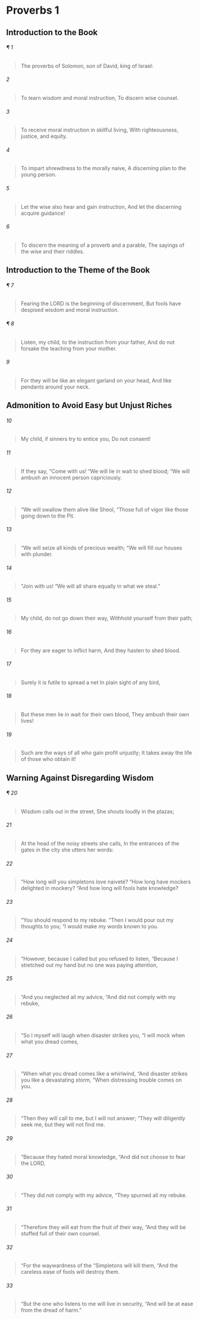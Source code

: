 # Proverbs 1
## Introduction to the Book
###### ¶ 1
> The proverbs of Solomon, son of David, king of Israel:
###### 2
> To learn wisdom and moral instruction,
> To discern wise counsel.
###### 3
> To receive moral instruction in skillful living,
> With righteousness, justice, and equity.
###### 4
> To impart shrewdness to the morally naive,
> A discerning plan to the young person.
###### 5
> Let the wise also hear and gain instruction,
> And let the discerning acquire guidance!
###### 6
> To discern the meaning of a proverb and a parable,
> The sayings of the wise and their riddles.
## Introduction to the Theme of the Book
###### ¶ 7
> Fearing the LORD is the beginning of discernment,
> But fools have despised wisdom and moral instruction.
###### ¶ 8
> Listen, my child, to the instruction from your father,
> And do not forsake the teaching from your mother.
###### 9
> For they will be like an elegant garland on your head,
> And like pendants around your neck.
## Admonition to Avoid Easy but Unjust Riches
###### 10
> My child, if sinners try to entice you,
> Do not consent!
###### 11
> If they say, “Come with us!
> “We will lie in wait to shed blood;
> “We will ambush an innocent person capriciously.
###### 12
> “We will swallow them alive like Sheol,
> “Those full of vigor like those going down to the Pit.
###### 13
> “We will seize all kinds of precious wealth;
> “We will fill our houses with plunder.
###### 14
> “Join with us!
> “We will all share equally in what we steal.”
###### 15
> My child, do not go down their way,
> Withhold yourself from their path;
###### 16
> For they are eager to inflict harm,
> And they hasten to shed blood.
###### 17
> Surely it is futile to spread a net
> In plain sight of any bird,
###### 18
> But these men lie in wait for their own blood,
> They ambush their own lives!
###### 19
> Such are the ways of all who gain profit unjustly;
> It takes away the life of those who obtain it!
## Warning Against Disregarding Wisdom
###### ¶ 20
> Wisdom calls out in the street,
> She shouts loudly in the plazas;
###### 21
> At the head of the noisy streets she calls,
> In the entrances of the gates in the city she utters her words:
###### 22
> “How long will you simpletons love naiveté?
> “How long have mockers delighted in mockery?
> “And how long will fools hate knowledge?
###### 23
> “You should respond to my rebuke.
> “Then I would pour out my thoughts to you;
> “I would make my words known to you.
###### 24
> “However, because I called but you refused to listen,
> “Because I stretched out my hand but no one was paying attention,
###### 25
> “And you neglected all my advice,
> “And did not comply with my rebuke,
###### 26
> “So I myself will laugh when disaster strikes you,
> “I will mock when what you dread comes,
###### 27
> “When what you dread comes like a whirlwind,
> “And disaster strikes you like a devastating storm,
> “When distressing trouble comes on you.
###### 28
> “Then they will call to me, but I will not answer;
> “They will diligently seek me, but they will not find me.
###### 29
> “Because they hated moral knowledge,
> “And did not choose to fear the LORD,
###### 30
> “They did not comply with my advice,
> “They spurned all my rebuke.
###### 31
> “Therefore they will eat from the fruit of their way,
> “And they will be stuffed full of their own counsel.
###### 32
> “For the waywardness of the
> “Simpletons will kill them,
> “And the careless ease of fools will destroy them.
###### 33
> “But the one who listens to me will live in security,
> “And will be at ease from the dread of harm.”
